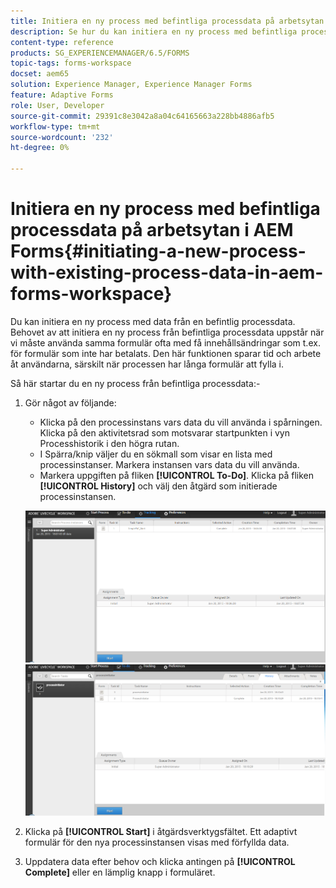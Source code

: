 ```yaml
---
title: Initiera en ny process med befintliga processdata på arbetsytan i AEM Forms
description: Se hur du kan initiera en ny process med befintliga processdata i AEM Forms arbetsyta.
content-type: reference
products: SG_EXPERIENCEMANAGER/6.5/FORMS
topic-tags: forms-workspace
docset: aem65
solution: Experience Manager, Experience Manager Forms
feature: Adaptive Forms
role: User, Developer
source-git-commit: 29391c8e3042a8a04c64165663a228bb4886afb5
workflow-type: tm+mt
source-wordcount: '232'
ht-degree: 0%

---
```


# Initiera en ny process med befintliga processdata på arbetsytan i AEM Forms{#initiating-a-new-process-with-existing-process-data-in-aem-forms-workspace}

Du kan initiera en ny process med data från en befintlig processdata. Behovet av att initiera en ny process från befintliga processdata uppstår när vi måste använda samma formulär ofta med få innehållsändringar som t.ex. för formulär som inte har betalats. Den här funktionen sparar tid och arbete åt användarna, särskilt när processen har långa formulär att fylla i.

Så här startar du en ny process från befintliga processdata:-

1. Gör något av följande:

   * Klicka på den processinstans vars data du vill använda i spårningen. Klicka på den aktivitetsrad som motsvarar startpunkten i vyn Processhistorik i den högra rutan.
   * I Spärra/knip väljer du en sökmall som visar en lista med processinstanser. Markera instansen vars data du vill använda.
   * Markera uppgiften på fliken **[!UICONTROL To-Do]**. Klicka på fliken **[!UICONTROL History]** och välj den åtgärd som initierade processinstansen.

   ![Välj aktiviteten](assets/start3_new.png) ![Välj aktiviteten](assets/start1_new.png)

1. Klicka på **[!UICONTROL Start]** i åtgärdsverktygsfältet. Ett adaptivt formulär för den nya processinstansen visas med förfyllda data.

1. Uppdatera data efter behov och klicka antingen på **[!UICONTROL Complete]** eller en lämplig knapp i formuläret.
